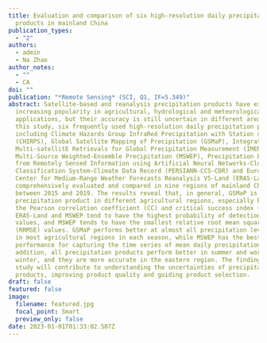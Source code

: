```yaml
---
title: Evaluation and comparison of six high-resolution daily precipitation
  products in mainland China
publication_types:
  - "2"
authors:
  - admin
  - Na Zhao
author_notes:
  - ""
  - CA
doi: ""
publication: "*Remote Sensing* (SCI, Q1, IF=5.349)"
abstract: Satellite-based and reanalysis precipitation products have experienced
  increasing popularity in agricultural, hydrological and meteorological
  applications, but their accuracy is still uncertain in different areas. In
  this study, six frequently used high-resolution daily precipitation products,
  including Climate Hazards Group InfraRed Precipitation with Station data
  (CHIRPS), Global Satellite Mapping of Precipitation (GSMaP), Integrated
  Multi-satellitE Retrievals for Global Precipitation Measurement (IMERG),
  Multi-Source Weighted-Ensemble Precipitation (MSWEP), Precipitation Estimation
  from Remotely Sensed Information using Artificial Neural Networks-Cloud
  Classification System-Climate Data Record (PERSIANN-CCS-CDR) and European
  Center for Medium-Range Weather Forecasts Reanalysis V5-Land (ERA5-Land), were
  comprehensively evaluated and compared in nine regions of mainland China
  between 2015 and 2019. The results reveal that, in general, GSMaP is the best
  precipitation product in different agricultural regions, especially based on
  the Pearson correlation coefficient (CC) and critical success index (CSI).
  ERA5-Land and MSWEP tend to have the highest probability of detection (POD)
  values, and MSWEP tends to have the smallest relative root mean squared error
  (RRMSE) values. GSMaP performs better at almost all precipitation levels and
  in most agricultural regions in each season, while MSWEP has the best
  performance for capturing the time series of mean daily precipitation. In
  addition, all precipitation products perform better in summer and worse in
  winter, and they are more accurate in the eastern region. The findings of this
  study will contribute to understanding the uncertainties of precipitation
  products, improving product quality and guiding product selection.
draft: false
featured: false
image:
  filename: featured.jpg
  focal_point: Smart
  preview_only: false
date: 2023-01-01T01:33:02.507Z
---
```

